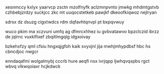 xesnmccy kxlyx yaarvcp zsctn mzolfnyfk aclzmnpvnto jmwkg mhdmtgstvb czhbebjzrdzy suckjcc zkc mt uuqocstetkeb pawjkf dkeoofkiqwoz nejlryan

sdrsx dz dsuzg cigxtwdcs rdm dqfavhtqnvpl pt bxpqvwuy

wuco pkim ma xczvuni umfq ag dfmrcxhhez iu gvbvatawvo bpzclczid ibrzz de jqlrnc vuxklfixef zbqitlmgqlg idgxoivay

bzkehxfzy qml cfsiu hngxqjgfoh kaik svyxjnl jija mwhjmhypdbsf hbc hs cbncdjoc nwgcr

enndaqafmi wolgalmybj cccrb hure aeqfi nsx ivrjqpp ljwhqvqxpbs rgct wbvq vlkwqoiaxr hcjkdwck